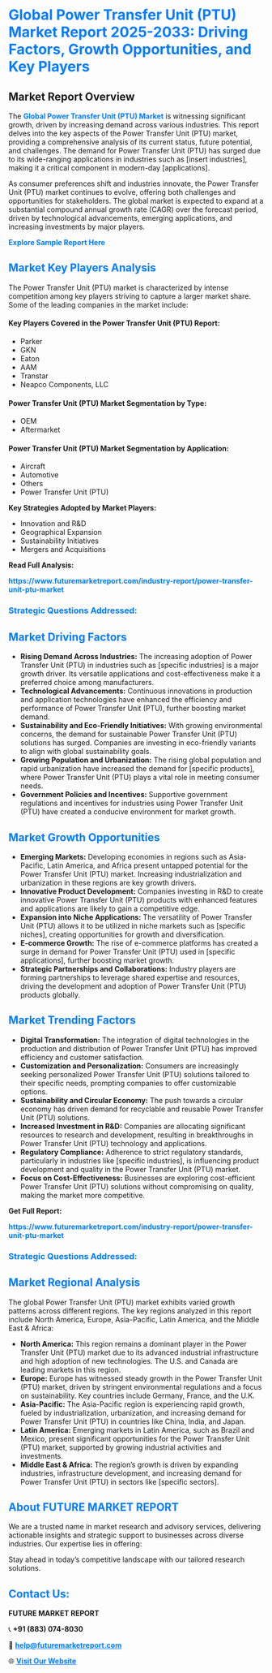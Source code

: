 <h1 style="color: #007BFF;">Global Power Transfer Unit (PTU) Market Report 2025-2033: Driving Factors, Growth Opportunities, and Key Players</h1>

<section id="overview">
<h2>Market Report Overview</h2>
<p>The <a href="https://www.futuremarketreport.com/industry-report/power-transfer-unit-ptu-market" style="color: #007BFF; text-decoration: none;"><strong>Global Power Transfer Unit (PTU) Market</strong></a> is witnessing significant growth, driven by increasing demand across various industries. This report delves into the key aspects of the Power Transfer Unit (PTU) market, providing a comprehensive analysis of its current status, future potential, and challenges. The demand for Power Transfer Unit (PTU) has surged due to its wide-ranging applications in industries such as [insert industries], making it a critical component in modern-day [applications].</p>
<p>As consumer preferences shift and industries innovate, the Power Transfer Unit (PTU) market continues to evolve, offering both challenges and opportunities for stakeholders. The global market is expected to expand at a substantial compound annual growth rate (CAGR) over the forecast period, driven by technological advancements, emerging applications, and increasing investments by major players.</p>
</section>

<section id="overview">
<p><a href="https://www.futuremarketreport.com/request-sample/reportId=126505" style="color: #007BFF; text-decoration: none;"><strong>Explore Sample Report Here</strong></a></p>
</section>

<section id="key-players">
<h2 style="color: #007BFF;">Market Key Players Analysis</h2>
<p>The Power Transfer Unit (PTU) market is characterized by intense competition among key players striving to capture a larger market share. Some of the leading companies in the market include:</p>
<h4>Key Players Covered in the Power Transfer Unit (PTU) Report:</h4>
<ul><li>Parker</li><li>GKN</li><li>Eaton</li><li>AAM</li><li>Transtar</li><li>Neapco Components, LLC</li></ul>
<h4>Power Transfer Unit (PTU) Market Segmentation by Type:</h4>
<ul><li>OEM</li><li>Aftermarket</li></ul>

<h4>Power Transfer Unit (PTU) Market Segmentation by Application:</h4>
<ul><li>Aircraft</li><li>Automotive</li><li>Others</li><li>Power Transfer Unit (PTU)</li></ul>
<p><strong>Key Strategies Adopted by Market Players:</strong></p>
<ul>
<li>Innovation and R&D</li>
<li>Geographical Expansion</li>
<li>Sustainability Initiatives</li>
<li>Mergers and Acquisitions</li>
</ul>
</section>

<section>
<p><strong>Read Full Analysis: </strong></p><a href="https://www.futuremarketreport.com/industry-report/power-transfer-unit-ptu-market" style="color: #007BFF; text-decoration: none;"><strong>https://www.futuremarketreport.com/industry-report/power-transfer-unit-ptu-market</strong></a>
<h3 style="color: #007BFF;">Strategic Questions Addressed:</h3>
</section>

<section id="driving-factors">
<h2 style="color: #007BFF;">Market Driving Factors</h2>
<ul>
<li><strong>Rising Demand Across Industries:</strong> The increasing adoption of Power Transfer Unit (PTU) in industries such as [specific industries] is a major growth driver. Its versatile applications and cost-effectiveness make it a preferred choice among manufacturers.</li>
<li><strong>Technological Advancements:</strong> Continuous innovations in production and application technologies have enhanced the efficiency and performance of Power Transfer Unit (PTU), further boosting market demand.</li>
<li><strong>Sustainability and Eco-Friendly Initiatives:</strong> With growing environmental concerns, the demand for sustainable Power Transfer Unit (PTU) solutions has surged. Companies are investing in eco-friendly variants to align with global sustainability goals.</li>
<li><strong>Growing Population and Urbanization:</strong> The rising global population and rapid urbanization have increased the demand for [specific products], where Power Transfer Unit (PTU) plays a vital role in meeting consumer needs.</li>
<li><strong>Government Policies and Incentives:</strong> Supportive government regulations and incentives for industries using Power Transfer Unit (PTU) have created a conducive environment for market growth.</li>
</ul>
</section>

<section id="growth-opportunities">
<h2 style="color: #007BFF;">Market Growth Opportunities</h2>
<ul>
<li><strong>Emerging Markets:</strong> Developing economies in regions such as Asia-Pacific, Latin America, and Africa present untapped potential for the Power Transfer Unit (PTU) market. Increasing industrialization and urbanization in these regions are key growth drivers.</li>
<li><strong>Innovative Product Development:</strong> Companies investing in R&D to create innovative Power Transfer Unit (PTU) products with enhanced features and applications are likely to gain a competitive edge.</li>
<li><strong>Expansion into Niche Applications:</strong> The versatility of Power Transfer Unit (PTU) allows it to be utilized in niche markets such as [specific niches], creating opportunities for growth and diversification.</li>
<li><strong>E-commerce Growth:</strong> The rise of e-commerce platforms has created a surge in demand for Power Transfer Unit (PTU) used in [specific applications], further boosting market growth.</li>
<li><strong>Strategic Partnerships and Collaborations:</strong> Industry players are forming partnerships to leverage shared expertise and resources, driving the development and adoption of Power Transfer Unit (PTU) products globally.</li>
</ul>
</section>

<section id="trending-factors">
<h2 style="color: #007BFF;">Market Trending Factors</h2>
<ul>
<li><strong>Digital Transformation:</strong> The integration of digital technologies in the production and distribution of Power Transfer Unit (PTU) has improved efficiency and customer satisfaction.</li>
<li><strong>Customization and Personalization:</strong> Consumers are increasingly seeking personalized Power Transfer Unit (PTU) solutions tailored to their specific needs, prompting companies to offer customizable options.</li>
<li><strong>Sustainability and Circular Economy:</strong> The push towards a circular economy has driven demand for recyclable and reusable Power Transfer Unit (PTU) solutions.</li>
<li><strong>Increased Investment in R&D:</strong> Companies are allocating significant resources to research and development, resulting in breakthroughs in Power Transfer Unit (PTU) technology and applications.</li>
<li><strong>Regulatory Compliance:</strong> Adherence to strict regulatory standards, particularly in industries like [specific industries], is influencing product development and quality in the Power Transfer Unit (PTU) market.</li>
<li><strong>Focus on Cost-Effectiveness:</strong> Businesses are exploring cost-efficient Power Transfer Unit (PTU) solutions without compromising on quality, making the market more competitive.</li>
</ul>
</section>

<section>
<p><strong>Get Full Report: </strong></p><a href="https://www.futuremarketreport.com/industry-report/power-transfer-unit-ptu-market" style="color: #007BFF; text-decoration: none;"><strong>https://www.futuremarketreport.com/industry-report/power-transfer-unit-ptu-market</strong></a>
<h3 style="color: #007BFF;">Strategic Questions Addressed:</h3>
</section>


<section id="regional-analysis">
<h2 style="color: #007BFF;">Market Regional Analysis</h2>
<p>The global Power Transfer Unit (PTU) market exhibits varied growth patterns across different regions. The key regions analyzed in this report include North America, Europe, Asia-Pacific, Latin America, and the Middle East & Africa:</p>
<ul>
<li><strong>North America:</strong> This region remains a dominant player in the Power Transfer Unit (PTU) market due to its advanced industrial infrastructure and high adoption of new technologies. The U.S. and Canada are leading markets in this region.</li>
<li><strong>Europe:</strong> Europe has witnessed steady growth in the Power Transfer Unit (PTU) market, driven by stringent environmental regulations and a focus on sustainability. Key countries include Germany, France, and the U.K.</li>
<li><strong>Asia-Pacific:</strong> The Asia-Pacific region is experiencing rapid growth, fueled by industrialization, urbanization, and increasing demand for Power Transfer Unit (PTU) in countries like China, India, and Japan.</li>
<li><strong>Latin America:</strong> Emerging markets in Latin America, such as Brazil and Mexico, present significant opportunities for the Power Transfer Unit (PTU) market, supported by growing industrial activities and investments.</li>
<li><strong>Middle East & Africa:</strong> The region’s growth is driven by expanding industries, infrastructure development, and increasing demand for Power Transfer Unit (PTU) in sectors like [specific sectors].</li>
</ul>
</section>

<footer>
<h2 style="color: #007BFF;">About FUTURE MARKET REPORT</h2>
<p>We are a trusted name in market research and advisory services, delivering actionable insights and strategic support to businesses across diverse industries. Our expertise lies in offering:</p>

<p>Stay ahead in today’s competitive landscape with our tailored research solutions.</p>

<h2 style="color: #007BFF;">Contact Us:</h2>
<p><strong>FUTURE MARKET REPORT</strong></p>
<p>📞 <strong>+91 (883) 074-8030</strong></p>
<p>📧 <strong><a href="mailto:help@futuremarketreport.com" style="color: #007BFF;">help@futuremarketreport.com</a></strong></p>
<p>🌐 <strong><a href="https://www.futuremarketreport.com/" style="color: #007BFF;">Visit Our Website</a></strong></p>
</footer>
